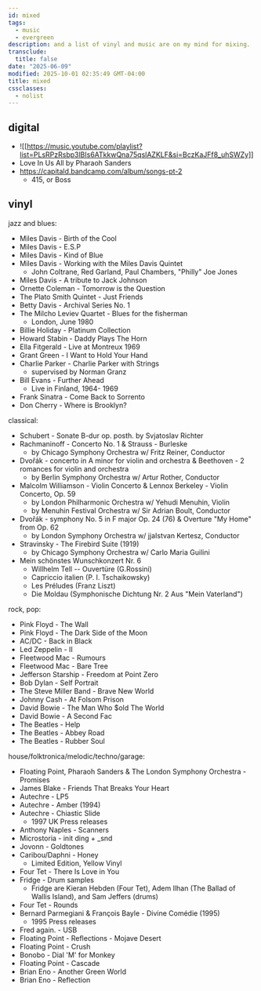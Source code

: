 ```yaml
---
id: mixed
tags:
  - music
  - evergreen
description: and a list of vinyl and music are on my mind for mixing.
transclude:
  title: false
date: "2025-06-09"
modified: 2025-10-01 02:35:49 GMT-04:00
title: mixed
cssclasses:
  - nolist
---
```


## digital

- ![[https://music.youtube.com/playlist?list=PLsRPzRsbp3lBIs6ATkkwQna75qslAZKLF&si=BczKaJFf8_uhSWZy]]
- Love In Us All by Pharaoh Sanders
- https://capitald.bandcamp.com/album/songs-pt-2
  - 415, or Boss

## vinyl

jazz and blues:

- Miles Davis - Birth of the Cool
- Miles Davis - E.S.P
- Miles Davis - Kind of Blue
- Miles Davis - Working with the Miles Davis Quintet
  - John Coltrane, Red Garland, Paul Chambers, "Philly" Joe Jones
- Miles Davis - A tribute to Jack Johnson
- Ornette Coleman - Tomorrow is the Question
- The Plato Smith Quintet - Just Friends
- Betty Davis - Archival Series No. 1
- The Milcho Leviev Quartet - Blues for the fisherman
  - London, June 1980
- Billie Holiday - Platinum Collection
- Howard Stabin - Daddy Plays The Horn
- Ella Fitgerald - Live at Montreux 1969
- Grant Green - I Want to Hold Your Hand
- Charlie Parker - Charlie Parker with Strings
  - supervised by Norman Granz
- Bill Evans - Further Ahead
  - Live in Finland, 1964- 1969
- Frank Sinatra - Come Back to Sorrento
- Don Cherry - Where is Brooklyn?

classical:

- Schubert - Sonate B-dur op. posth.
  by Svjatoslav Richter
- Rachmaninoff - Concerto No. 1 & Strauss - Burleske
  - by Chicago Symphony Orchestra w/ Fritz Reiner, Conductor
- Dvořák - concerto in A minor for violin and orchestra & Beethoven - 2 romances for violin and orchestra
  - by Berlin Symphony Orchestra w/ Artur Rother, Conductor
- Malcolm Williamson - Violin Concerto & Lennox Berkeley - Violin Concerto, Op. 59
  - by London Philharmonic Orchestra w/ Yehudi Menuhin, Violin
  - by Menuhin Festival Orchestra w/ Sir Adrian Boult, Conductor
- Dvořák - symphony No. 5 in F major Op. 24 (76) & Overture "My Home" from Op. 62
  - by London Symphony Orchestra w/ jjaIstvan Kertesz, Conductor
- Stravinsky - The Firebird Suite (1919)
  - by Chicago Symphony Orchestra w/ Carlo Maria Guilini
- Mein schönstes Wunschkonzert Nr. 6
  - Willhelm Tell -- Ouvertüre (G.Rossini)
  - Capriccio italien (P. I. Tschaikowsky)
  - Les Préludes (Franz Liszt)
  - Die Moldau (Symphonische Dichtung Nr. 2 Aus "Mein Vaterland")

rock, pop:

- Pink Floyd - The Wall
- Pink Floyd - The Dark Side of the Moon
- AC/DC - Back in Black
- Led Zeppelin - II
- Fleetwood Mac - Rumours
- Fleetwood Mac - Bare Tree
- Jefferson Starship - Freedom at Point Zero
- Bob Dylan - Self Portrait
- The Steve Miller Band - Brave New World
- Johnny Cash - At Folsom Prison
- David Bowie - The Man Who $old The World
- David Bowie - A Second Fac
- The Beatles - Help
- The Beatles - Abbey Road
- The Beatles - Rubber Soul

house/folktronica/melodic/techno/garage:

- Floating Point, Pharaoh Sanders & The London Symphony Orchestra - Promises
- James Blake - Friends That Breaks Your Heart
- Autechre - LP5
- Autechre - Amber (1994)
- Autechre - Chiastic Slide
  - 1997 UK Press releases
- Anthony Naples - Scanners
- Microstoria - init ding + \_snd
- Jovonn - Goldtones
- Caribou/Daphni - Honey
  - Limited Edition, Yellow Vinyl
- Four Tet - There Is Love in You
- Fridge - Drum samples
  - Fridge are Kieran Hebden (Four Tet), Adem Ilhan (The Ballad of Wallis Island), and Sam Jeffers (drums)
- Four Tet - Rounds
- Bernard Parmegiani & François Bayle - Divine Comédie (1995)
  - 1995 Press releases
- Fred again. - USB
- Floating Point - Reflections - Mojave Desert
- Floating Point - Crush
- Bonobo - Dial 'M' for Monkey
- Floating Point - Cascade
- Brian Eno - Another Green World
- Brian Eno - Reflection
